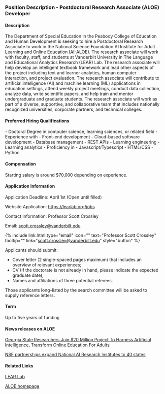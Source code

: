 <h3>Position Description - Postdoctoral Research Associate (ALOE) Developer</h3>

<h4>Description</h4> 

The Department of Special Education in the Peabody College of Education and Human Development is seeking to hire a Postdoctoral Research Associate to work in the National Science Foundation AI Institute for Adult Learning and Online Education (AI-ALOE). The research associate will work with faculty, staff, and students at Vanderbilt University in The Language and Educational Analytics Research (LEAR) Lab. The research associate will help develop an intelligent textbook framework and lead other aspects of the project including text and learner analytics, human computer interaction, and project evaluation. The research associate will contribute to artificial intelligence (AI) and machine learning (ML) applications in education settings, attend weekly project meetings, conduct data collection, analyze data, write scientific papers, and help train and mentor undergraduate and graduate students. The research associate will work as part of a diverse, supportive, and collaborative team that includes nationally recognized universities, corporate partners, and technical colleges. 

<h4>Preferred Hiring Qualifications</h4> 
- Doctoral Degree in computer science, learning sciences, or related field
- Experience with
  - Front-end development
  - Cloud-based software development
  - Database management
  - REST APIs
  - Learning engineering
  - Learning analytics
- Proficiency in
  - Javascript/Typescript
  - HTML/CSS
  - Python

<h4>Compensation</h4>

Starting salary is around $70,000 depending on experience.


<h4>Application Information</h4> 

Application Deadline: April 1st (Open until filled)

Website Application: https://learlab.org/jobs

Contact Information: Professor Scott Crossley

Email: scott.crossley@vanderbilt.edu

{%
  include link.html
  type="email"
  icon=""
  text="Professor Scott Crossley"
  tooltip=""
  link="scott.crossley@vanderbilt.edu"
  style="button"
%}

Applicants should submit:
- Cover letter (2 single-spaced pages maximum) that includes an overview of relevant experiences;
- CV (If the doctorate is not already in hand, please indicate the expected graduate date);
- Names and affiliations of three potential referees. 

Those applicants long-listed by the search committee will be asked to supply reference letters.

<h4>Term</h4> 
Up to five years of funding


<h4>News releases on ALOE</h4>

[Georgia State Researchers Join $20 Million Project To Harness Artificial Intelligence, Transform Online Education For Adults](https://news.gsu.edu/2021/07/29/georgia-state-researchers-join-20-million-project-to-harness-artificial-intelligence-transform-online-education-for-adults/)

[NSF partnerships expand National AI Research Institutes to 40 states](https://www.nsf.gov/news/news_summ.jsp?cntn_id=303176)

<h4>Related Links</h4>

[LEAR Lab](https://learlab.org/)

[ALOE homepage](https://aialoe.org/)
